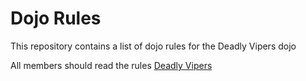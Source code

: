 Dojo Rules
==========

This repository contains a list of dojo rules for the Deadly Vipers dojo

All members should read the rules
[Deadly Vipers](https://github.com/deadlyvipers)
